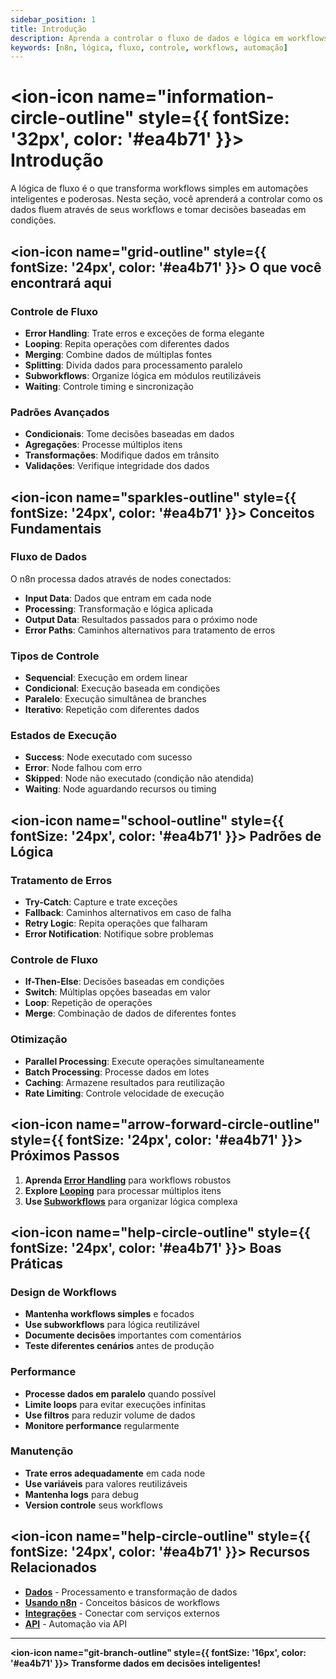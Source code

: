 ```yaml
---
sidebar_position: 1
title: Introdução
description: Aprenda a controlar o fluxo de dados e lógica em workflows n8n
keywords: [n8n, lógica, fluxo, controle, workflows, automação]
---
```


# <ion-icon name="information-circle-outline" style={{ fontSize: '32px', color: '#ea4b71' }}></ion-icon> Introdução

A lógica de fluxo é o que transforma workflows simples em automações inteligentes e poderosas. Nesta seção, você aprenderá a controlar como os dados fluem através de seus workflows e tomar decisões baseadas em condições.

## <ion-icon name="grid-outline" style={{ fontSize: '24px', color: '#ea4b71' }}></ion-icon> O que você encontrará aqui

### Controle de Fluxo
- **Error Handling**: Trate erros e exceções de forma elegante
- **Looping**: Repita operações com diferentes dados
- **Merging**: Combine dados de múltiplas fontes
- **Splitting**: Divida dados para processamento paralelo
- **Subworkflows**: Organize lógica em módulos reutilizáveis
- **Waiting**: Controle timing e sincronização

### Padrões Avançados
- **Condicionais**: Tome decisões baseadas em dados
- **Agregações**: Processe múltiplos itens
- **Transformações**: Modifique dados em trânsito
- **Validações**: Verifique integridade dos dados

## <ion-icon name="sparkles-outline" style={{ fontSize: '24px', color: '#ea4b71' }}></ion-icon> Conceitos Fundamentais

### Fluxo de Dados
O n8n processa dados através de nodes conectados:

- **Input Data**: Dados que entram em cada node
- **Processing**: Transformação e lógica aplicada
- **Output Data**: Resultados passados para o próximo node
- **Error Paths**: Caminhos alternativos para tratamento de erros

### Tipos de Controle
- **Sequencial**: Execução em ordem linear
- **Condicional**: Execução baseada em condições
- **Paralelo**: Execução simultânea de branches
- **Iterativo**: Repetição com diferentes dados

### Estados de Execução
- **Success**: Node executado com sucesso
- **Error**: Node falhou com erro
- **Skipped**: Node não executado (condição não atendida)
- **Waiting**: Node aguardando recursos ou timing

## <ion-icon name="school-outline" style={{ fontSize: '24px', color: '#ea4b71' }}></ion-icon> Padrões de Lógica

### Tratamento de Erros
- **Try-Catch**: Capture e trate exceções
- **Fallback**: Caminhos alternativos em caso de falha
- **Retry Logic**: Repita operações que falharam
- **Error Notification**: Notifique sobre problemas

### Controle de Fluxo
- **If-Then-Else**: Decisões baseadas em condições
- **Switch**: Múltiplas opções baseadas em valor
- **Loop**: Repetição de operações
- **Merge**: Combinação de dados de diferentes fontes

### Otimização
- **Parallel Processing**: Execute operações simultaneamente
- **Batch Processing**: Processe dados em lotes
- **Caching**: Armazene resultados para reutilização
- **Rate Limiting**: Controle velocidade de execução

## <ion-icon name="arrow-forward-circle-outline" style={{ fontSize: '24px', color: '#ea4b71' }}></ion-icon> Próximos Passos

1. **Aprenda [Error Handling](./error-handling)** para workflows robustos
2. **Explore [Looping](./looping)** para processar múltiplos itens
3. **Use [Subworkflows](./subworkflows)** para organizar lógica complexa

## <ion-icon name="help-circle-outline" style={{ fontSize: '24px', color: '#ea4b71' }}></ion-icon> Boas Práticas

### Design de Workflows
- **Mantenha workflows simples** e focados
- **Use subworkflows** para lógica reutilizável
- **Documente decisões** importantes com comentários
- **Teste diferentes cenários** antes de produção

### Performance
- **Processe dados em paralelo** quando possível
- **Limite loops** para evitar execuções infinitas
- **Use filtros** para reduzir volume de dados
- **Monitore performance** regularmente

### Manutenção
- **Trate erros adequadamente** em cada node
- **Use variáveis** para valores reutilizáveis
- **Mantenha logs** para debug
- **Version controle** seus workflows

## <ion-icon name="help-circle-outline" style={{ fontSize: '24px', color: '#ea4b71' }}></ion-icon> Recursos Relacionados

- **[Dados](../../data/)** - Processamento e transformação de dados
- **[Usando n8n](../../usando-n8n/)** - Conceitos básicos de workflows
- **[Integrações](../../integracoes/)** - Conectar com serviços externos
- **[API](../../api/)** - Automação via API

---

**<ion-icon name="git-branch-outline" style={{ fontSize: '16px', color: '#ea4b71' }}></ion-icon> Transforme dados em decisões inteligentes!**
